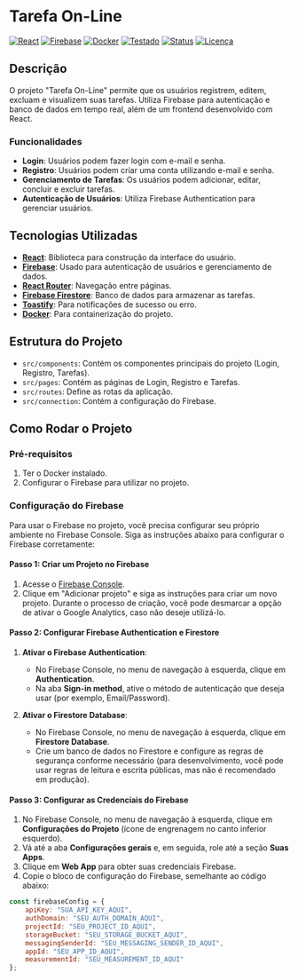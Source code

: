 # Tarefa On-Line

[![React](https://img.shields.io/badge/React-18.2.0-61DAFB?logo=react&logoColor=white)](https://reactjs.org/)
[![Firebase](https://img.shields.io/badge/Firebase-9.6.10-FFCA28?logo=firebase&logoColor=white)](https://firebase.google.com/)
[![Docker](https://img.shields.io/badge/Docker-24.0.5-2496ED?logo=docker&logoColor=white)](https://www.docker.com/)
[![Testado](https://img.shields.io/badge/Testado-100%25-success?logo=checkmarx)](#)
[![Status](https://img.shields.io/badge/Status-Concluído-brightgreen)](#)
[![Licença](https://img.shields.io/badge/Licen%C3%A7a-MIT-blue)](LICENSE)

## Descrição

O projeto "Tarefa On-Line" permite que os usuários registrem, editem, excluam e visualizem suas tarefas. Utiliza Firebase para autenticação e banco de dados em tempo real, além de um frontend desenvolvido com React.

### Funcionalidades

- **Login**: Usuários podem fazer login com e-mail e senha.
- **Registro**: Usuários podem criar uma conta utilizando e-mail e senha.
- **Gerenciamento de Tarefas**: Os usuários podem adicionar, editar, concluir e excluir tarefas.
- **Autenticação de Usuários**: Utiliza Firebase Authentication para gerenciar usuários.

## Tecnologias Utilizadas

- **[React](https://reactjs.org/)**: Biblioteca para construção da interface do usuário.
- **[Firebase](https://firebase.google.com/)**: Usado para autenticação de usuários e gerenciamento de dados.
- **[React Router](https://reactrouter.com/)**: Navegação entre páginas.
- **[Firebase Firestore](https://firebase.google.com/docs/firestore)**: Banco de dados para armazenar as tarefas.
- **[Toastify](https://fkhadra.github.io/react-toastify/)**: Para notificações de sucesso ou erro.
- **[Docker](https://www.docker.com/)**: Para containerização do projeto.


## Estrutura do Projeto

- `src/components`: Contém os componentes principais do projeto (Login, Registro, Tarefas).
- `src/pages`: Contém as páginas de Login, Registro e Tarefas.
- `src/routes`: Define as rotas da aplicação.
- `src/connection`: Contém a configuração do Firebase.

## Como Rodar o Projeto

### Pré-requisitos

1. Ter o Docker instalado.
2. Configurar o Firebase para utilizar no projeto.

### Configuração do Firebase

Para usar o Firebase no projeto, você precisa configurar seu próprio ambiente no Firebase Console. Siga as instruções abaixo para configurar o Firebase corretamente:

#### Passo 1: Criar um Projeto no Firebase

1. Acesse o [Firebase Console](https://console.firebase.google.com/).
2. Clique em "Adicionar projeto" e siga as instruções para criar um novo projeto. Durante o processo de criação, você pode desmarcar a opção de ativar o Google Analytics, caso não deseje utilizá-lo.

#### Passo 2: Configurar Firebase Authentication e Firestore

1. **Ativar o Firebase Authentication**:
   - No Firebase Console, no menu de navegação à esquerda, clique em **Authentication**.
   - Na aba **Sign-in method**, ative o método de autenticação que deseja usar (por exemplo, Email/Password).

2. **Ativar o Firestore Database**:
   - No Firebase Console, no menu de navegação à esquerda, clique em **Firestore Database**.
   - Crie um banco de dados no Firestore e configure as regras de segurança conforme necessário (para desenvolvimento, você pode usar regras de leitura e escrita públicas, mas não é recomendado em produção).

#### Passo 3: Configurar as Credenciais do Firebase

1. No Firebase Console, no menu de navegação à esquerda, clique em **Configurações do Projeto** (ícone de engrenagem no canto inferior esquerdo).
2. Vá até a aba **Configurações gerais** e, em seguida, role até a seção **Suas Apps**.
3. Clique em **Web App** para obter suas credenciais Firebase.
4. Copie o bloco de configuração do Firebase, semelhante ao código abaixo:

```javascript
const firebaseConfig = {
    apiKey: "SUA_API_KEY_AQUI",
    authDomain: "SEU_AUTH_DOMAIN_AQUI",
    projectId: "SEU_PROJECT_ID_AQUI",
    storageBucket: "SEU_STORAGE_BUCKET_AQUI",
    messagingSenderId: "SEU_MESSAGING_SENDER_ID_AQUI",
    appId: "SEU_APP_ID_AQUI",
    measurementId: "SEU_MEASUREMENT_ID_AQUI"
};
